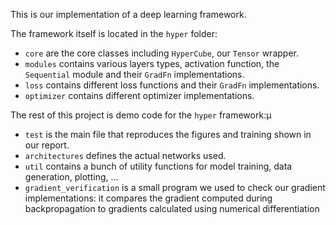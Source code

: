 This is our implementation of a deep learning framework.

The framework itself is located in the `hyper` folder:
* `core` are the core classes including `HyperCube`, our `Tensor` wrapper.
* `modules` contains various layers types, activation function, the `Sequential` module and their `GradFn` implementations.
* `loss` contains different loss functions and their `GradFn` implementations.
* `optimizer` contains different optimizer implementations. 

The rest of this project is demo code for the `hyper` framework:µ
* `test` is the main file that reproduces the figures and training shown in our report.
* `architectures` defines the actual networks used.
* `util` contains a bunch of utility functions for model training, data generation, plotting, ...
* `gradient_verification` is a small program we used to check our gradient implementations: 
  it compares the gradient computed during backpropagation to gradients calculated using numerical differentiation

